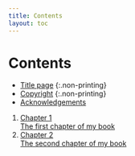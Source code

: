 ```yaml
---
title: Contents
layout: toc
---
```


# Contents

*	[Title page](0-1-titlepage.html)
	{:.non-printing}
*	[Copyright](0-2-copyright.html)
	{:.non-printing}
*	[Acknowledgements](0-4-acknowledgements.html)

1.	[Chapter 1  
	The first chapter of my book](1-chapter-1.html)
2.	[Chapter 2  
	The second chapter of my book](2-chapter-2.html)
